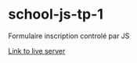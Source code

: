 # school-js-tp-1

Formulaire inscription controlé par JS

[Link to live server](https://saddektouati.site/schl/s2-js/tp-1)

